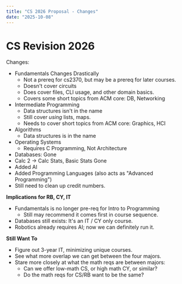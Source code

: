 ```yaml
---
title: "CS 2026 Proposal - Changes"
date: "2025-10-08"
---
```



# CS Revision 2026

Changes:

- Fundamentals Changes Drastically
  - Not a prereq for cs2370, but may be a prereq for later
    courses.
  - Doesn't cover circuits
  - Does cover files, CLI usage, and other domain basics.
  - Covers some short topics from ACM core: DB, Networking
- Intermediate Programming
  - Data structures isn't in the name
  - Still cover *using* lists, maps.
  - Needs to cover short topics from ACM core: Graphics, HCI
- Algorithms
  - Data structures is in the name
- Operating Systems
  - Requires C Programming, Not Architecture
- Databases: Gone
- Calc 2 -> Calc Stats, Basic Stats Gone
- Added AI
- Added Programming Languages (also acts as "Advanced Programming")
- Still need to clean up credit numbers.

**Implications for RB, CY, IT**

- Fundamentals is no longer pre-req for Intro to Programming
  - Still may recommend it comes first in course sequence.
- Databases still exists: It's an IT / CY only course.
- Robotics already requires AI; now we can definitely run it.

**Still Want To**

- Figure out 3-year IT, minimizing unique courses.
- See what more overlap we can get between the four majors.
- Stare more closely at what the math reqs are between majors:
  - Can we offer low-math CS, or high math CY, or similar?
  - Do the math reqs for CS/RB want to be the same?
